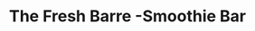 ---
title: "The Fresh Barre -Smoothie Bar"
url: /goldsboro/the-fresh-barre-smoothie-bar/
shop: health food
---
